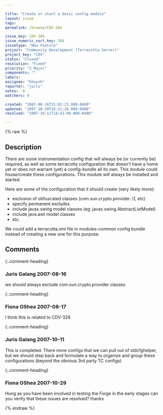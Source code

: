 ```yaml
---

title: "Create or start a basic config module"
layout: issue
tags: 
permalink: /browse/CDV-384

issue_key: CDV-384
issue_numeric_sort_key: 384
issuetype: "New Feature"
project: "Community Development (Terracotta Server)"
project_key: "CDV"
status: "Closed"
resolution: "Fixed"
priority: "2 Major"
components: ""
labels: 
assignee: "hhuynh"
reporter: "juris"
votes:  0
watchers: 0

created: "2007-08-16T15:01:23.000-0400"
updated: "2007-10-29T18:21:26.000-0400"
resolved: "2007-10-11T18:41:09.000-0400"

---
```




{% raw %}



## Description

<div markdown="1" class="description">

There are some instrumentation config that will always be (or currently be) required, as well as some terracotta configuration that doesn't have a home yet or does not warrant (yet) a config-bundle all its own. This module could house/create these configurations. This module will always be installed and started.

Here are some of the configuration that it should create (very likely more):
- exclusion of obfuscated classes (com.sun.crypto.provider..\1, etc)
- specify permanent excludes
- include javax.swing model classes (eg: javax.swing.AbstractListModel) 
- include java.awt model classes
- etc.

We could add a terracotta.xml file in modules-common config bundle instead of creating a new one for this purpose.



</div>

## Comments


{:.comment-heading}
### **Juris Galang** <span class="date">2007-08-16</span>

<div markdown="1" class="comment">

we should always exclude com.sun.crypto.provider classes

</div>


{:.comment-heading}
### **Fiona OShea** <span class="date">2007-08-17</span>

<div markdown="1" class="comment">

I think this is related to CDV-326

</div>


{:.comment-heading}
### **Juris Galang** <span class="date">2007-10-11</span>

<div markdown="1" class="comment">

This is completed. There more configs that we can pull out of stdcfghelper, but we should step back and formulate a way to organize and group these configurations (beyond the obvious 3rd party TC configs)


</div>


{:.comment-heading}
### **Fiona OShea** <span class="date">2007-10-29</span>

<div markdown="1" class="comment">

Hung as you have been involved in testing the Forge in the early stages can you verify that these issues are resolved? thanks

</div>



{% endraw %}
